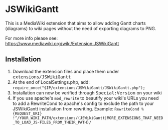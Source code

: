 JSWikiGantt
===========

This is a MediaWiki extension that aims to allow adding Gantt charts (diagrams) to wiki pages without the need of exporting diagrams to PNG.

For more info please see:
https://www.mediawiki.org/wiki/Extension:JSWikiGantt

Installation
------------

1. Download the extension files and place them under <tt>extensions/JSWikiGantt</tt>
2. At the end of LocalSettings.php, add:
	`require_once("$IP/extensions/JSWikiGantt/JSWikiGantt.php");`
3. Installation can now be verified through <tt>Special:Version</tt> on your wiki
4. If you use apache's `mod_rewrite` to beautify your wiki's URLs you need to add a RewriteCond to apache's config to exclude the path to your JSWikiGantt installation from rewriting. Example: ```RewriteCond %{REQUEST_URI} !^/YOUR_WIKI_PATH/extensions/(JSWikiGantt|MORE_EXTENSIONS_THAT_NEED_TO_LOAD_JS-FILES_FROM_THEIR_PATH)/```
